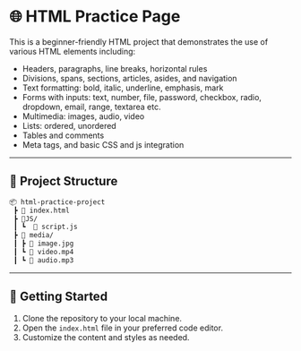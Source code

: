 # 🌐 HTML Practice Page

This is a beginner-friendly HTML project that demonstrates the use of various HTML elements including:

- Headers, paragraphs, line breaks, horizontal rules
- Divisions, spans, sections, articles, asides, and navigation
- Text formatting: bold, italic, underline, emphasis, mark
- Forms with inputs: text, number, file, password, checkbox, radio, dropdown, email, range, textarea etc.
- Multimedia: images, audio, video
- Lists: ordered, unordered
- Tables and comments
- Meta tags, and basic CSS and js integration 

---

## 📁 Project Structure

```bash
📦 html-practice-project
 ┣ 📜 index.html
 ┣ 📂JS/
 ┃ ┗  📜 script.js
 ┣ 📂 media/
 ┃ ┣ 📜 image.jpg
 ┃ ┗ 📜 video.mp4
 ┃ ┗ 📜 audio.mp3
```

---

## 🚀 Getting Started

1. Clone the repository to your local machine.
2. Open the `index.html` file in your preferred code editor.
3. Customize the content and styles as needed.